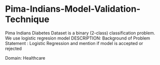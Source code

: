 # Pima-Indians-Model-Validation-Technique

Pima Indians Diabetes Dataset is a binary (2-class) classification problem. We use logistic regresion model 
DESCRIPTION: Background of Problem Statement : Logistic Regression and mention if model is accepted or rejected

Domain: Healthcare
